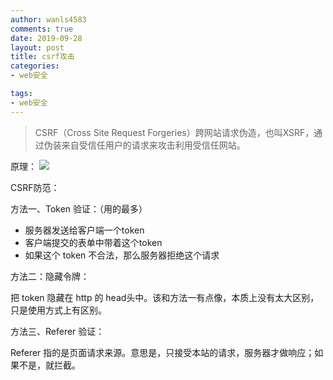 ```yaml
---
author: wanls4583
comments: true
date: 2019-09-28
layout: post
title: csrf攻击
categories:
- web安全

tags:
- web安全
---
```


>CSRF（Cross Site Request Forgeries）跨网站请求伪造，也叫XSRF，通过伪装来自受信任用户的请求来攻击利用受信任网站。

原理：
![](https://wanls4583.github.io/images/posts/web安全/csrf攻击.jpg)

CSRF防范：

方法一、Token 验证：（用的最多）

- 服务器发送给客户端一个token
- 客户端提交的表单中带着这个token
- 如果这个 token 不合法，那么服务器拒绝这个请求

方法二：隐藏令牌：

把 token 隐藏在 http 的 head头中。该和方法一有点像，本质上没有太大区别，只是使用方式上有区别。

方法三、Referer 验证：

Referer 指的是页面请求来源。意思是，只接受本站的请求，服务器才做响应；如果不是，就拦截。